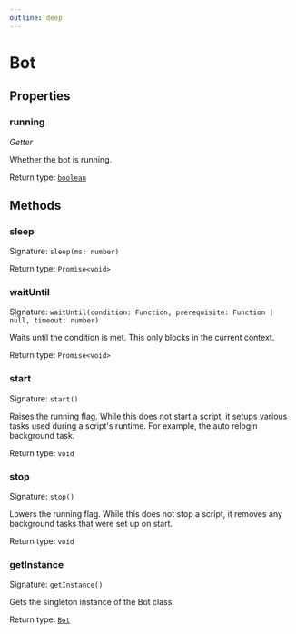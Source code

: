 ```yaml
---
outline: deep
---
```

# Bot



## Properties

### running
*Getter*

Whether the bot is running.


Return type: <code><a href="https://developer.mozilla.org/en-US/docs/Web/JavaScript/Reference/Global_Objects/Boolean">boolean</a></code>

## Methods

### sleep
Signature: `sleep(ms: number)`



Return type: `Promise<void>`

### waitUntil
Signature: `waitUntil(condition: Function, prerequisite: Function | null, timeout: number)`

Waits until the condition is met. This only blocks in the current context.


Return type: `Promise<void>`

### start
Signature: `start()`

Raises the running flag. While this does not start a script, it setups various tasks used during a script's runtime. For example, the auto relogin background task.


Return type: `void`

### stop
Signature: `stop()`

Lowers the running flag. While this does not stop a script, it removes any background tasks that were set up on start.


Return type: `void`

### getInstance
Signature: `getInstance()`

Gets the singleton instance of the Bot class.


Return type: <code><a href="/api/bot">Bot</a></code>